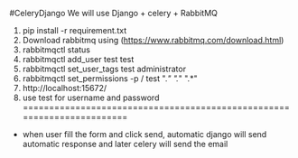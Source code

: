 #CeleryDjango 
We will use Django + celery + RabbitMQ 
1. pip install -r requirement.txt
2. Download rabbitmq using (https://www.rabbitmq.com/download.html)
3. rabbitmqctl status
4. rabbitmqctl add_user test test
5. rabbitmqctl set_user_tags test administrator
6. rabbitmqctl set_permissions -p / test ".*" ".*" ".*"
7. http://localhost:15672/
8. use test for username and password
=======================================================================
- when user fill the form and click send, automatic django will send automatic response and later celery will send the email
